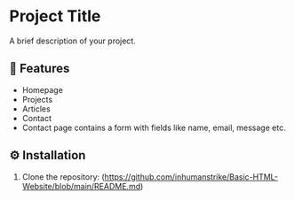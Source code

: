 # Project Title
A brief description of your project.

## 🚀 Features
- Homepage
- Projects
- Articles
- Contact
- Contact page contains a form with fields like name, email, message etc.


## ⚙ Installation
1. Clone the repository:
(https://github.com/inhumanstrike/Basic-HTML-Website/blob/main/README.md)
